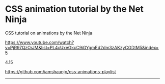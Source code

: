 # CSS animation tutorial by the Net Ninja

CSS tutorial on animations by the Net Ninja

https://www.youtube.com/watch?v=PjR97QzOrJM&list=PL4cUxeGkcC9iGYgmEd2dm3zAKzyCGDtM5&index=5

4.15

https://github.com/iamshaunjp/css-animations-playlist

___




